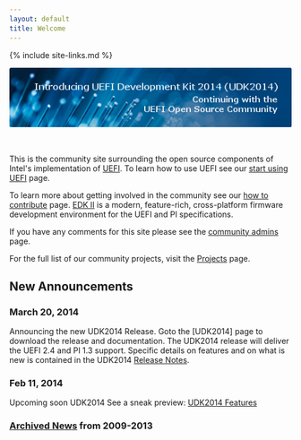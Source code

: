 ```yaml
---
layout: default
title: Welcome
---
```

{% include site-links.md %}

[<img src="images/IntroducingUDK2014.png"/>](udk2014.html)

<br/>

This is the community site surrounding the open source components of
Intel's implementation of
[UEFI](https://github.com/tianocore/tianocore.github.io/wiki/UEFI).
To learn how to use UEFI see our
[start using UEFI](https://github.com/tianocore/tianocore.github.io/wiki/start-using-UEFI)
page.

To learn more about getting involved in the community see our
[how to contribute](https://github.com/tianocore/tianocore.github.io/wiki/How-To-Contribute)
page. [EDK II](edk2.html) is a modern, feature-rich, cross-platform
firmware development environment for the UEFI and PI specifications.

If you have any comments for this site please see the
[community admins](https://github.com/tianocore/tianocore.github.io/wiki/Community_Admins)
page.

For the full list of our community projects, visit the
[Projects](https://github.com/tianocore/tianocore.github.io/wiki/Projects)
page.

## New Announcements

### March 20, 2014

Announcing the new UDK2014 Release. Goto the [UDK2014] page to
download the release and documentation. The UDK2014 release will
deliver the UEFI 2.4 and PI 1.3 support. Specific details on features
and on what is new is contained in the UDK2014
[Release Notes](http://sourceforge.net/projects/edk2/files/UDK2014_Releases/UDK2014/UDK2014-ReleaseNotes-MyWorkSpace.txt/download).

### Feb 11, 2014

Upcoming soon UDK2014 See a sneak preview:
[UDK2014 Features](https://github.com/tianocore/tianocore.github.io/wiki/RoadMap2014)

### [Archived News](https://github.com/tianocore/tianocore.github.io/wiki/Archived-News) from 2009-2013
